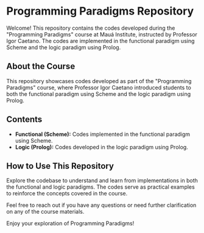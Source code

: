 # Programming Paradigms Repository

Welcome! This repository contains the codes developed during the "Programming Paradigms" course at Mauá Institute, instructed by Professor Igor Caetano. The codes are implemented in the functional paradigm using Scheme and the logic paradigm using Prolog.

## About the Course

This repository showcases codes developed as part of the "Programming Paradigms" course, where Professor Igor Caetano introduced students to both the functional paradigm using Scheme and the logic paradigm using Prolog.

## Contents

- **Functional (Scheme):** Codes implemented in the functional paradigm using Scheme.
- **Logic (Prolog):** Codes developed in the logic paradigm using Prolog.

## How to Use This Repository

Explore the codebase to understand and learn from implementations in both the functional and logic paradigms. The codes serve as practical examples to reinforce the concepts covered in the course.

Feel free to reach out if you have any questions or need further clarification on any of the course materials.

Enjoy your exploration of Programming Paradigms!
